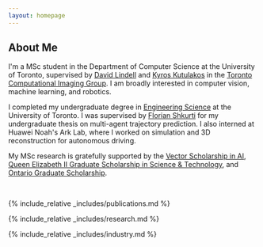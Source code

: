 ```yaml
---
layout: homepage
---
```


## About Me

I'm a MSc student in the Department of Computer Science at the University of Toronto, supervised by [David Lindell](https://davidlindell.com) and [Kyros Kutulakos](https://www.cs.toronto.edu/~kyros/) in the [Toronto Computational Imaging Group](https://compimaging.dgp.toronto.edu). I am broadly interested in computer vision, machine learning, and robotics.

I completed my undergraduate degree in [Engineering Science](https://engsci.utoronto.ca/program/what-is-engsci/) at the University of Toronto. I was supervised by [Florian Shkurti](http://www.cs.toronto.edu/~florian/) for my undergraduate thesis on multi-agent trajectory prediction. I also interned at Huawei Noah's Ark Lab, where I worked on simulation and 3D reconstruction for autonomous driving.

My MSc research is gratefully supported by the [Vector Scholarship in AI](https://vectorinstitute.ai/programs/scholarship/), [Queen Elizabeth II Graduate Scholarship in Science & Technology](https://osap.gov.on.ca/OSAPPortal/en/A-ZListofAid/PRDR019236.html), and [Ontario Graduate Scholarship](https://osap.gov.on.ca/OSAPPortal/en/A-ZListofAid/PRDR019245.html).

<br>

<!-- ## News

- **[Jun 2025]** I received the Ontario Graduate Scholarship!
- **[Aug 2024]** Awarded the Queen Elizabeth II Graduate Scholarship in Science & Technology!
- **[May 2024]** I was selected as a recipient of the Vector Scholarship in AI.
- **[Jul 2023]** Our paper on multi-view 3D vehicle reconstruction has been accepted to ICCV 2023! -->

{% include_relative _includes/publications.md %}

{% include_relative _includes/research.md %}

{% include_relative _includes/industry.md %}
